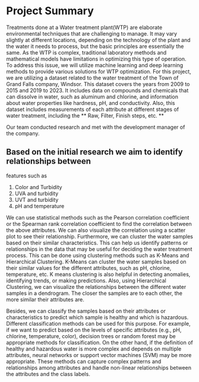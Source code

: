 # Project Summary 
Treatments done at a Water treatment plant(WTP) are elaborate environmental techniques that are challenging to manage. It may vary slightly at different locations, depending on the technology of the plant and the water it needs to process, but the basic principles are essentially the same. As the WTP is complex, traditional laboratory methods and mathematical models have limitations in optimizing this type of operation. To address this issue, we will utilize machine learning and deep learning methods to provide various solutions for WTP optimization. For this project, we are utilizing a dataset related to the water treatment of the Town of Grand Falls company, Windsor. This dataset covers the years from 2009 to 2015 and 2019 to 2023. It includes data on compounds and chemicals that can dissolve in water, such as aluminum and chlorine, and information about water properties like hardness, pH, and conductivity. Also, this dataset includes measurements of each attribute at different stages of water treatment, including the ** Raw, Filter, Finish steps, etc. **

Our team conducted research and met with the development manager of the company.

## Based on the initial research we aim to identify relationships between
features such as 
1. Color and Turbidity 
2. UVA and turbidity 
3. UVT and turbidity 
4. pH and temperature 

We can use statistical methods such as the Pearson correlation coefficient or the Spearman rank correlation coefficient to find the correlation between the above attributes. We can also visualize the correlation using a scatter plot to see their relationship. Furthermore, we can cluster the water samples based on their similar characteristics. This can help us identify patterns or relationships in the data that may be useful for deciding the water treatment process. This can be done using clustering methods such as K-Means and Hierarchical Clustering. K-Means can cluster the water samples based on their similar values for the different attributes, such as pH, chlorine, temperature, etc. K means clustering is also helpful in detecting anomalies, identifying trends, or making predictions. Also, using Hierarchical Clustering, we can visualize the relationships between the different water samples in a dendrogram. The closer the samples are to each other, the more similar their attributes are.

Besides, we can classify the samples based on their attributes or characteristics to predict which sample is healthy and which is hazardous. Different classification methods can be used for this purpose. For example, if we want to predict based on the levels of specific attributes (e.g., pH, chlorine, temperature, color), decision trees or random forest may be appropriate methods for classification. On the other hand, if the definition of healthy and hazardous water is more complex and depends on multiple attributes, neural networks or support vector machines (SVM) may be more appropriate. These methods can capture complex patterns and relationships among attributes and handle non-linear relationships between the attributes and the class labels.
